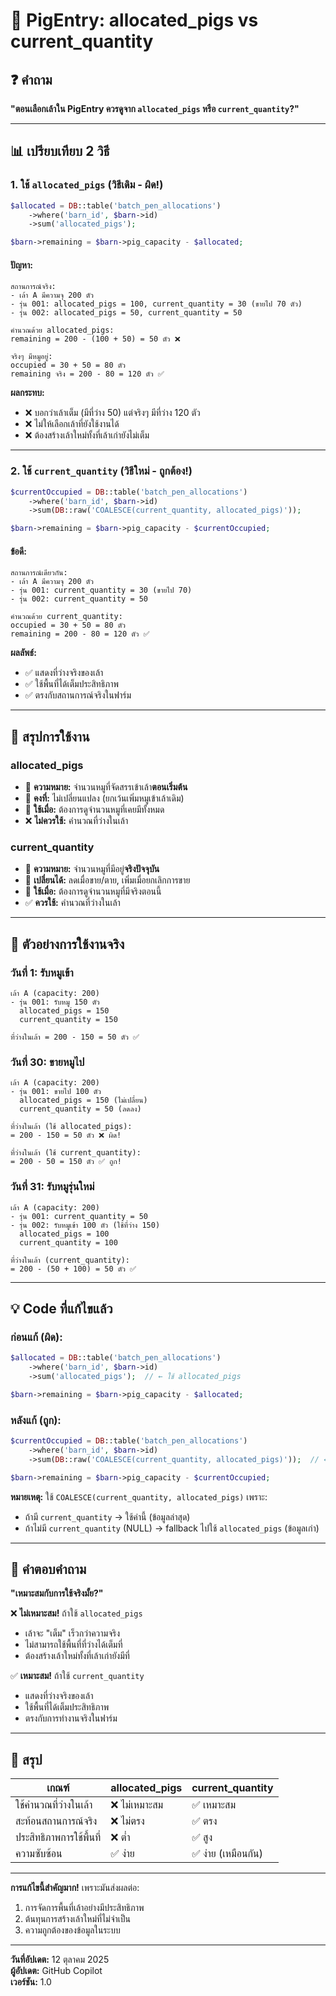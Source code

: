 # 🐷 PigEntry: allocated_pigs vs current_quantity

## ❓ คำถาม
**"ตอนเลือกเล้าใน PigEntry ควรดูจาก `allocated_pigs` หรือ `current_quantity`?"**

---

## 📊 เปรียบเทียบ 2 วิธี

### **1. ใช้ `allocated_pigs` (วิธีเดิม - ผิด!)**

```php
$allocated = DB::table('batch_pen_allocations')
    ->where('barn_id', $barn->id)
    ->sum('allocated_pigs');

$barn->remaining = $barn->pig_capacity - $allocated;
```

#### ปัญหา:
```
สถานการณ์จริง:
- เล้า A มีความจุ 200 ตัว
- รุ่น 001: allocated_pigs = 100, current_quantity = 30 (ขายไป 70 ตัว)
- รุ่น 002: allocated_pigs = 50, current_quantity = 50

คำนวณด้วย allocated_pigs:
remaining = 200 - (100 + 50) = 50 ตัว ❌

จริงๆ มีหมูอยู่:
occupied = 30 + 50 = 80 ตัว
remaining จริง = 200 - 80 = 120 ตัว ✅
```

**ผลกระทบ:**
- ❌ บอกว่าเล้าเต็ม (มีที่ว่าง 50) แต่จริงๆ มีที่ว่าง 120 ตัว
- ❌ ไม่ให้เลือกเล้าที่ยังใช้งานได้
- ❌ ต้องสร้างเล้าใหม่ทั้งที่เล้าเก่ายังไม่เต็ม

---

### **2. ใช้ `current_quantity` (วิธีใหม่ - ถูกต้อง!)**

```php
$currentOccupied = DB::table('batch_pen_allocations')
    ->where('barn_id', $barn->id)
    ->sum(DB::raw('COALESCE(current_quantity, allocated_pigs)'));

$barn->remaining = $barn->pig_capacity - $currentOccupied;
```

#### ข้อดี:
```
สถานการณ์เดียวกัน:
- เล้า A มีความจุ 200 ตัว
- รุ่น 001: current_quantity = 30 (ขายไป 70)
- รุ่น 002: current_quantity = 50

คำนวณด้วย current_quantity:
occupied = 30 + 50 = 80 ตัว
remaining = 200 - 80 = 120 ตัว ✅
```

**ผลลัพธ์:**
- ✅ แสดงที่ว่างจริงของเล้า
- ✅ ใช้พื้นที่ได้เต็มประสิทธิภาพ
- ✅ ตรงกับสถานการณ์จริงในฟาร์ม

---

## 🎯 สรุปการใช้งาน

### **allocated_pigs**
- 📌 **ความหมาย:** จำนวนหมูที่จัดสรรเข้าเล้า**ตอนเริ่มต้น**
- 📌 **คงที่:** ไม่เปลี่ยนแปลง (ยกเว้นเพิ่มหมูเข้าเล้าเดิม)
- 📌 **ใช้เมื่อ:** ต้องการดูจำนวนหมูที่เคยมีทั้งหมด
- ❌ **ไม่ควรใช้:** คำนวณที่ว่างในเล้า

### **current_quantity**
- 📌 **ความหมาย:** จำนวนหมูที่มีอยู่**จริงปัจจุบัน**
- 📌 **เปลี่ยนได้:** ลดเมื่อขาย/ตาย, เพิ่มเมื่อยกเลิกการขาย
- 📌 **ใช้เมื่อ:** ต้องการดูจำนวนหมูที่มีจริงตอนนี้
- ✅ **ควรใช้:** คำนวณที่ว่างในเล้า

---

## 🔄 ตัวอย่างการใช้งานจริง

### **วันที่ 1: รับหมูเข้า**
```
เล้า A (capacity: 200)
- รุ่น 001: รับหมู 150 ตัว
  allocated_pigs = 150
  current_quantity = 150

ที่ว่างในเล้า = 200 - 150 = 50 ตัว ✅
```

### **วันที่ 30: ขายหมูไป**
```
เล้า A (capacity: 200)
- รุ่น 001: ขายไป 100 ตัว
  allocated_pigs = 150 (ไม่เปลี่ยน)
  current_quantity = 50 (ลดลง)

ที่ว่างในเล้า (ใช้ allocated_pigs):
= 200 - 150 = 50 ตัว ❌ ผิด!

ที่ว่างในเล้า (ใช้ current_quantity):
= 200 - 50 = 150 ตัว ✅ ถูก!
```

### **วันที่ 31: รับหมูรุ่นใหม่**
```
เล้า A (capacity: 200)
- รุ่น 001: current_quantity = 50
- รุ่น 002: รับหมูเข้า 100 ตัว (ใช้ที่ว่าง 150)
  allocated_pigs = 100
  current_quantity = 100

ที่ว่างในเล้า (current_quantity):
= 200 - (50 + 100) = 50 ตัว ✅
```

---

## 💡 Code ที่แก้ไขแล้ว

### **ก่อนแก้ (ผิด):**
```php
$allocated = DB::table('batch_pen_allocations')
    ->where('barn_id', $barn->id)
    ->sum('allocated_pigs');  // ← ใช้ allocated_pigs

$barn->remaining = $barn->pig_capacity - $allocated;
```

### **หลังแก้ (ถูก):**
```php
$currentOccupied = DB::table('batch_pen_allocations')
    ->where('barn_id', $barn->id)
    ->sum(DB::raw('COALESCE(current_quantity, allocated_pigs)'));  // ← ใช้ current_quantity

$barn->remaining = $barn->pig_capacity - $currentOccupied;
```

**หมายเหตุ:** ใช้ `COALESCE(current_quantity, allocated_pigs)` เพราะ:
- ถ้ามี `current_quantity` → ใช้ค่านี้ (ข้อมูลล่าสุด)
- ถ้าไม่มี `current_quantity` (NULL) → fallback ไปใช้ `allocated_pigs` (ข้อมูลเก่า)

---

## 🎯 คำตอบคำถาม

**"เหมาะสมกับการใช้จริงมั้ย?"**

❌ **ไม่เหมาะสม!** ถ้าใช้ `allocated_pigs`
- เล้าจะ "เต็ม" เร็วกว่าความจริง
- ไม่สามารถใช้พื้นที่ที่ว่างได้เต็มที่
- ต้องสร้างเล้าใหม่ทั้งที่เล้าเก่ายังมีที่

✅ **เหมาะสม!** ถ้าใช้ `current_quantity`
- แสดงที่ว่างจริงของเล้า
- ใช้พื้นที่ได้เต็มประสิทธิภาพ
- ตรงกับการทำงานจริงในฟาร์ม

---

## 📝 สรุป

| เกณฑ์ | allocated_pigs | current_quantity |
|-------|----------------|------------------|
| ใช้คำนวณที่ว่างในเล้า | ❌ ไม่เหมาะสม | ✅ เหมาะสม |
| สะท้อนสถานการณ์จริง | ❌ ไม่ตรง | ✅ ตรง |
| ประสิทธิภาพการใช้พื้นที่ | ❌ ต่ำ | ✅ สูง |
| ความซับซ้อน | ✅ ง่าย | ✅ ง่าย (เหมือนกัน) |

---

**การแก้ไขนี้สำคัญมาก!** เพราะมันส่งผลต่อ:
1. การจัดการพื้นที่เล้าอย่างมีประสิทธิภาพ
2. ต้นทุนการสร้างเล้าใหม่ที่ไม่จำเป็น
3. ความถูกต้องของข้อมูลในระบบ

---

**วันที่อัปเดต:** 12 ตุลาคม 2025  
**ผู้อัปเดต:** GitHub Copilot  
**เวอร์ชัน:** 1.0
